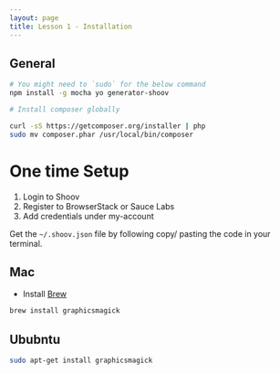 ```yaml
---
layout: page
title: Lesson 1 - Installation
---
```


## General

```bash
# You might need to `sudo` for the below command
npm install -g mocha yo generator-shoov

# Install composer globally

curl -sS https://getcomposer.org/installer | php
sudo mv composer.phar /usr/local/bin/composer
```

# One time Setup

1. Login to Shoov
1. Register to BrowserStack or Sauce Labs
1. Add credentials under my-account

Get the `~/.shoov.json` file by following copy/ pasting the code in your terminal.

## Mac

* Install [Brew](http://brew.sh/)

```bash
brew install graphicsmagick
```

## Ububntu

```bash
sudo apt-get install graphicsmagick
```
